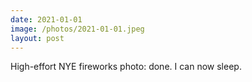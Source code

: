 ```yaml
---
date: 2021-01-01
image: /photos/2021-01-01.jpeg
layout: post
---
```


High-effort NYE fireworks photo: done. I can now sleep.
